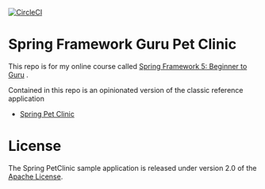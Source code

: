 [![CircleCI](https://circleci.com/gh/springframeworkguru/sfg-pet-clinic.svg?style=svg)](https://circleci.com/gh/springframeworkguru/sfg-pet-clinic)

# Spring Framework Guru Pet Clinic

This repo is for my online course
called [Spring Framework 5: Beginner to Guru](https://www.udemy.com/spring-framework-5-beginner-to-guru/?couponCode=GITHUB_SFGPETCLINIC)
.

Contained in this repo is an opinionated version of the classic reference application
- [Spring Pet Clinic](https://github.com/spring-projects/spring-petclinic)

# License

The Spring PetClinic sample application is released under version 2.0 of
the [Apache License](http://www.apache.org/licenses/LICENSE-2.0).
